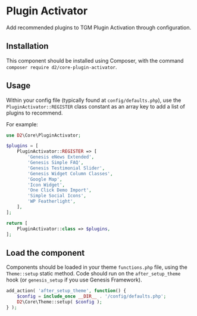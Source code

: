 # Plugin Activator

Add recommended plugins to TGM Plugin Activation through configuration.

## Installation

This component should be installed using Composer, with the command `composer require d2/core-plugin-activator`.

## Usage

Within your config file (typically found at `config/defaults.php`), use the `PluginActivator::REGISTER` class constant as an array key to add a list of plugins to recommend.

For example:

```php
use D2\Core\PluginActivator;

$plugins = [
    PluginActivator::REGISTER => [
        'Genesis eNews Extended',
        'Genesis Simple FAQ',
        'Genesis Testimonial Slider',
        'Genesis Widget Column Classes',
        'Google Map',
        'Icon Widget',
        'One Click Demo Import',
        'Simple Social Icons',
        'WP Featherlight',
    ],
];

return [
    PluginActivator::class => $plugins,
];
 ```

## Load the component

Components should be loaded in your theme `functions.php` file, using the `Theme::setup` static method. Code should run on the `after_setup_theme` hook (or `genesis_setup` if you use Genesis Framework).

```php
add_action( 'after_setup_theme', function() {
    $config = include_once __DIR__ . '/config/defaults.php';
    D2\Core\Theme::setup( $config );
} );
```